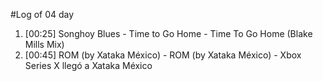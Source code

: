 #Log of 04 day

1. [00:25] Songhoy Blues - Time to Go Home - Time To Go Home (Blake Mills Mix)
1. [00:45] ROM (by Xataka México) - ROM (by Xataka México) - Xbox Series X llegó a Xataka México
